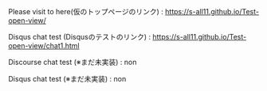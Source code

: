 Please visit to here(仮のトップページのリンク) : https://s-all11.github.io/Test-open-view/

Disqus chat test (Disqusのテストのリンク) : https://s-all11.github.io/Test-open-view/chat1.html

Discourse chat test (※まだ未実装) : non

Disqus chat test (※まだ未実装) : non
